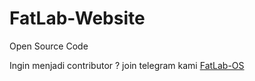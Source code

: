 # FatLab-Website
Open Source Code

Ingin menjadi contributor ? join telegram kami [FatLab-OS](https://t.me/fatlabOS)
